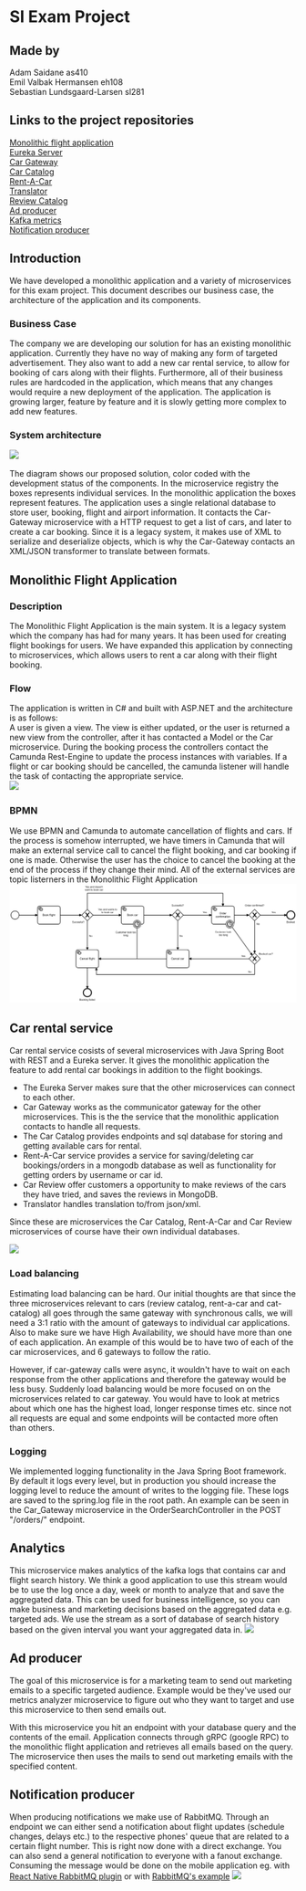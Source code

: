 # SI Exam Project
## Made by
Adam Saidane as410  
Emil Valbak Hermansen eh108  
Sebastian Lundsgaard-Larsen sl281  


## Links to the project repositories
[Monolithic flight application](https://github.com/SOFTBoiS/SI_Exam_Monolithic_Flight_Application)  
[Eureka Server](https://github.com/SOFTBoiS/SI_MP_4_Eureka_Server)  
[Car Gateway](https://github.com/SOFTBoiS/SI_MP_4_Car_Gateway)  
[Car Catalog](https://github.com/SOFTBoiS/SI_MP_4_Car_Catalog)  
[Rent-A-Car](https://github.com/SOFTBoiS/SI_Exam_Rent_A_Car)  
[Translator](https://github.com/SOFTBoiS/SI_Exam_translator)  
[Review Catalog](https://github.com/SOFTBoiS/SI_MP_4_Review_Catalog)  
[Ad producer](https://github.com/SOFTBoiS/SI_exam_ad_producer)  
[Kafka metrics](https://github.com/SOFTBoiS/SI_exam_kafka_metrics)  
[Notification producer](https://github.com/SOFTBoiS/SI_Exam_Notification_Producer)  




## Introduction
We have developed a monolithic application and a variety of microservices for this exam project. This document describes our business case, the architecture of the application and its components.

### Business Case
The company we are developing our solution for has an existing monolithic application. Currently they have no way of making any form of targeted advertisement. They also want to add a new car rental service, to allow for booking of cars along with their flights. Furthermore, all of their business rules are hardcoded in the application, which means that any changes would require a new deployment of the application. The application is growing larger, feature by feature and it is slowly getting more complex to add new features. 

### System architecture
![](https://i.imgur.com/PdpIlVu.png)

The diagram shows our proposed solution, color coded with the development status of the components. In the microservice registry the boxes represents individual services. 
In the monolithic application the boxes represent features. The application uses a single relational database to store user, booking, flight and airport information. It contacts the Car-Gateway microservice with a HTTP request to get a list of cars, and later to create a car booking. Since it is a legacy system, it makes use of XML to serialize and deserialize objects, which is why the Car-Gateway contacts an XML/JSON transformer to translate between formats.




## Monolithic Flight Application
### Description
The Monolithic Flight Application is the main system. It is a legacy system which the company has had for many years. It has been used for creating flight bookings for users. We have expanded this application by connecting to microservices, which allows users to rent a car along with their flight booking.  
### Flow
The application is written in C# and built with ASP.NET and the architecture is as follows:  
A user is given a view. The view is either updated, or the user is returned a new view from the controller, after it has contacted a Model or the Car microservice. During the booking process the controllers contact the Camunda Rest-Engine to update the process instances with variables. If a flight or car booking should be cancelled, the camunda listener will handle the task of contacting the appropriate service.  
![](https://i.imgur.com/mKtQkdH.png)


### BPMN

We use BPMN and Camunda to automate cancellation of flights and cars. If the process is somehow interrupted, we have timers in Camunda that will make an external service call to cancel the flight booking, and car booking if one is made. Otherwise the user has the choice to cancel the booking at the end of the process if they change their mind. All of the external services are topic listerners in the Monolithic Flight Application  
![](https://raw.githubusercontent.com/SOFTBoiS/SI_Exam_Monolithic_Flight_Application/main/media/booking.png)

## Car rental service
Car rental service cosists of several microservices with Java Spring Boot with REST and a Eureka server. It gives the monolithic application the feature to add rental car bookings in addition to the flight bookings.
* The Eureka Server makes sure that the other microservices can connect to each other. 
* Car Gateway works as the communicator gateway for the other microservices. This is the the service that the monolithic application contacts to handle all requests. 
* The Car Catalog provides endpoints and sql database for storing and getting available cars for rental. 
* Rent-A-Car service provides a service for saving/deleting car bookings/orders in a mongodb database as well as functionality for getting orders by username or car id. 
* Car Review offer customers a opportunity to make reviews of the cars they have tried, and saves the reviews in MongoDB.
* Translator handles translation to/from json/xml.

Since these are microservices the Car Catalog, Rent-A-Car and Car Review microservices of course have their own individual databases. 

![](https://i.imgur.com/ecvuoxC.png)

### Load balancing
Estimating load balancing can be hard. Our initial thoughts are that since the three microservices relevant to cars (review catalog, rent-a-car and cat-catalog) all goes through the same gateway with synchronous calls, we will need a 3:1 ratio with the amount of gateways to individual car applications. Also to make sure we have High Availability, we should have more than one of each application. An example of this would be to have two of each of the car microservices, and 6 gateways to follow the ratio.

However, if car-gateway calls were async, it wouldn't have to wait on each response from the other applications and therefore the gateway would be less busy. Suddenly load balancing would be more focused on on the microservices related to car gateway. You would have to look at metrics about which one has the highest load, longer response times etc. since not all requests are equal and some endpoints will be contacted more often than others.

### Logging
We implemented logging functionality in the Java Spring Boot framework. By default it logs every level, but in production you should increase the logging level to reduce the amount of writes to the logging file. These logs are saved to the spring.log file in the root path. An example can be seen in the Car_Gateway microservice in the OrderSearchController in the POST "/orders/" endpoint. 

## Analytics
This microservice makes analytics of the kafka logs that contains car and flight search history. We think a good application to use this stream would be to use the log once a day, week or month to analyze that and save the aggregated data. This can be used for business intelligence, so you can make business and marketing decisions based on the aggregated data e.g. targeted ads. We use the stream as a sort of database of search history based on the given interval you want your aggregated data in.
![](https://i.imgur.com/7B9sUGH.png)




## Ad producer

The goal of this microservice is for a marketing team to send out marketing emails to a specific targeted audience. Example would be they've used our metrics analyzer microservice to figure out who they want to target and use this microservice to then send emails out.

With this microservice you hit an endpoint with your database query and the contents of the email. Application connects through gRPC (google RPC) to the monolithic flight application and retrieves all emails based on the query. The microservice then uses the mails to send out marketing emails with the specified content.

## Notification producer
When producing notifications we make use of RabbitMQ. Through an endpoint we can either send a notification about flight updates (schedule changes, delays etc.) to the respective phones' queue that are related to a certain flight number. This is right now done with a direct exchange. You can also send a general notification to everyone with a fanout exchange. Consuming the message would be done on the mobile application eg. with [React Native RabbitMQ plugin](https://www.npmjs.com/package/react-native-rabbitmq) or with [RabbitMQ's example](https://www.cloudamqp.com/blog/2015-07-29-rabbitmq-on-android.html) 
![](https://i.imgur.com/LIDj1dH.png)